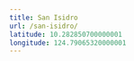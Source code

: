 ```yaml
---
title: San Isidro
url: /san-isidro/
latitude: 10.282850700000001
longitude: 124.79065320000001
---
```

